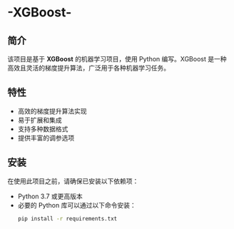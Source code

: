# -XGBoost-


## 简介
该项目是基于 **XGBoost** 的机器学习项目，使用 Python 编写。XGBoost 是一种高效且灵活的梯度提升算法，广泛用于各种机器学习任务。

## 特性
- 高效的梯度提升算法实现
- 易于扩展和集成
- 支持多种数据格式
- 提供丰富的调参选项

## 安装
在使用此项目之前，请确保已安装以下依赖项：
- Python 3.7 或更高版本
- 必要的 Python 库可以通过以下命令安装：
  ```bash
  pip install -r requirements.txt

  
